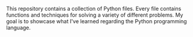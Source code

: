 This repository contains a collection of Python files. Every file contains functions and techniques for solving a variety of different problems. My goal is to showcase what I've learned regarding the Python programming language.